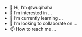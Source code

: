 - 👋 Hi, I’m @wuqihaha
- 👀 I’m interested in ...
- 🌱 I’m currently learning ...
- 💞️ I’m looking to collaborate on ...
- 📫 How to reach me ...

<!---
wuqihaha/wuqihaha is a ✨ special ✨ repository because its `README.md` (this file) appears on your GitHub profile.
You can click the Preview link to take a look at your changes.
--->
